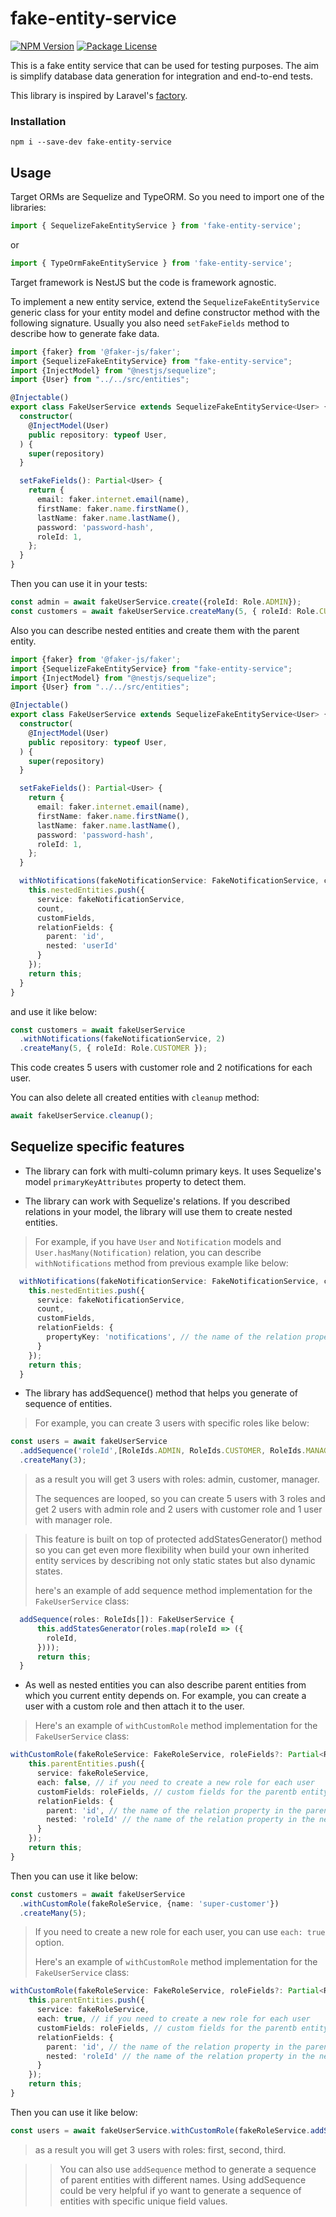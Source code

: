 # fake-entity-service

<a href="https://www.npmjs.com/package/fake-entity-service" target="_blank"><img src="https://img.shields.io/npm/v/fake-entity-service" alt="NPM Version" /></a>
<a href="https://www.npmjs.com/package/fake-entity-service" target="_blank"><img src="https://img.shields.io/npm/l/fake-entity-service" alt="Package License" /></a>

This is a fake entity service that can be used for testing purposes.
The aim is simplify database data generation for integration and end-to-end tests.

This library is inspired by Laravel's [factory](https://laravel.com/docs/8.x/database-testing#introduction).

### Installation

```shell
npm i --save-dev fake-entity-service
```

## Usage

Target ORMs are Sequelize and TypeORM. So you need to import one of the libraries:

```typescript
import { SequelizeFakeEntityService } from 'fake-entity-service';
```
or 
```typescript
import { TypeOrmFakeEntityService } from 'fake-entity-service';
```

Target framework is NestJS but the code is framework agnostic.

To implement a new entity service, extend the `SequelizeFakeEntityService` generic class for your entity model
and define constructor method with the following signature. Usually you also need `setFakeFields` method to describe how to generate fake data.

```typescript
import {faker} from '@faker-js/faker';
import {SequelizeFakeEntityService} from "fake-entity-service";
import {InjectModel} from "@nestjs/sequelize";
import {User} from "../../src/entities";

@Injectable()
export class FakeUserService extends SequelizeFakeEntityService<User> {
  constructor(
    @InjectModel(User)
    public repository: typeof User,
  ) {
    super(repository)
  }

  setFakeFields(): Partial<User> {
    return {
      email: faker.internet.email(name),
      firstName: faker.name.firstName(),
      lastName: faker.name.lastName(),
      password: 'password-hash',
      roleId: 1,
    };
  }
}
```

Then you can use it in your tests:

```typescript
const admin = await fakeUserService.create({roleId: Role.ADMIN});
const customers = await fakeUserService.createMany(5, { roleId: Role.CUSTOMER });
```

Also you can describe nested entities and create them with the parent entity.

```typescript
import {faker} from '@faker-js/faker';
import {SequelizeFakeEntityService} from "fake-entity-service";
import {InjectModel} from "@nestjs/sequelize";
import {User} from "../../src/entities";

@Injectable()
export class FakeUserService extends SequelizeFakeEntityService<User> {
  constructor(
    @InjectModel(User)
    public repository: typeof User,
  ) {
    super(repository)
  }

  setFakeFields(): Partial<User> {
    return {
      email: faker.internet.email(name),
      firstName: faker.name.firstName(),
      lastName: faker.name.lastName(),
      password: 'password-hash',
      roleId: 1,
    };
  }

  withNotifications(fakeNotificationService: FakeNotificationService, count: number, customFields?: Partial<Notification>): FakeUserService {
    this.nestedEntities.push({
      service: fakeNotificationService,
      count,
      customFields,
      relationFields: {
        parent: 'id',
        nested: 'userId'
      }
    });
    return this;
  }
}
```
and use it like below:

```typescript
const customers = await fakeUserService
  .withNotifications(fakeNotificationService, 2)
  .createMany(5, { roleId: Role.CUSTOMER });
```

This code creates 5 users with customer role and 2 notifications for each user.

You can also delete all created entities with `cleanup` method:

```typescript
await fakeUserService.cleanup();
```

## Sequelize specific features

- The library can fork with multi-column primary keys. It uses Sequelize's model `primaryKeyAttributes` property to detect them.

- The library can work with Sequelize's relations. If you described relations in your model, the library will use them to create nested entities.
> For example, if you have `User` and `Notification` models and `User.hasMany(Notification)` relation, you can describe `withNotifications` method from previous example like below:
```typescript
  withNotifications(fakeNotificationService: FakeNotificationService, count: number, customFields?: Partial<Notification>): FakeUserService {
    this.nestedEntities.push({
      service: fakeNotificationService,
      count,
      customFields,
      relationFields: {
        propertyKey: 'notifications', // the name of the relation property in the model
      }
    });
    return this;
  }
```

- The library has addSequence() method that helps you generate of sequence of entities. 

> For example, you can create 3 users with specific roles like below:
```typescript
const users = await fakeUserService
  .addSequence('roleId',[RoleIds.ADMIN, RoleIds.CUSTOMER, RoleIds.MANAGER])
  .createMany(3);
```
> as a result you will get 3 users with roles: admin, customer, manager.
> 
> The sequences are looped, so you can create 5 users with 3 roles and get 2 users with admin role and 2 users with customer role and 1 user with manager role.
> 

> This feature is built on top of protected addStatesGenerator() method so you can get even more flexibility when build your own inherited entity services by describing not only static states but also dynamic states.
> 
> here's an example of add sequence method implementation for the `FakeUserService` class:
```typescript
  addSequence(roles: RoleIds[]): FakeUserService {
      this.addStatesGenerator(roles.map(roleId => ({
        roleId,
      })));
      return this;
  }
```

- As well as nested entities you can also describe parent entities from which you current entity depends on. For example, you can create a user with a custom role and then attach it to the user.

> Here's an example of `withCustomRole` method implementation for the `FakeUserService` class:
```typescript 
withCustomRole(fakeRoleService: FakeRoleService, roleFields?: Partial<Role>): FakeUserService {
    this.parentEntities.push({
      service: fakeRoleService,
      each: false, // if you need to create a new role for each user
      customFields: roleFields, // custom fields for the parentb entity
      relationFields: {
        parent: 'id', // the name of the relation property in the parent Role model
        nested: 'roleId' // the name of the relation property in the nested User model
      }
    });
    return this;
}
```

Then you can use it like below:

```typescript
const customers = await fakeUserService
  .withCustomRole(fakeRoleService, {name: 'super-customer'})
  .createMany(5);
```

> If you need to create a new role for each user, you can use `each: true` option.
> 
> Here's an example of `withCustomRole` method implementation for the `FakeUserService` class:
```typescript
withCustomRole(fakeRoleService: FakeRoleService, roleFields?: Partial<Role>): FakeUserService {
    this.parentEntities.push({
      service: fakeRoleService,
      each: true, // if you need to create a new role for each user
      customFields: roleFields, // custom fields for the parentb entity
      relationFields: {
        parent: 'id', // the name of the relation property in the parent Role model
        nested: 'roleId' // the name of the relation property in the nested User model
      }
    });
    return this;
}
```

Then you can use it like below:
```typescript
const users = await fakeUserService.withCustomRole(fakeRoleService.addSequence('name', ['first', 'second', 'third'])).createMany(3);
```
> as a result you will get 3 users with roles: first, second, third.

>> You can also use `addSequence` method to generate a sequence of parent entities with different names.
>> Using addSequence could be very helpful if yo want to generate a sequence of entities with specific unique field values.